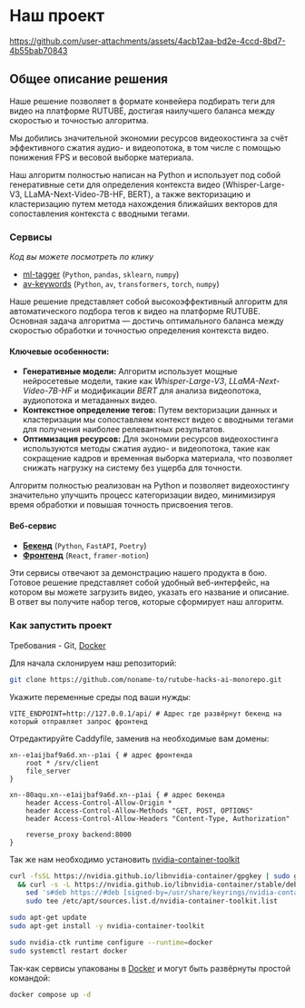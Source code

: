 # Наш проект

https://github.com/user-attachments/assets/4acb12aa-bd2e-4ccd-8bd7-4b55bab70843

## Общее описание решения

Наше решение позволяет в формате конвейера подбирать теги для видео на платформе RUTUBE, достигая наилучшего баланса между скоростью и точностью алгоритма.

Мы добились значительной экономии ресурсов видеохостинга за счёт эффективного сжатия аудио- и видеопотока, в том числе с помощью понижения FPS и весовой выборке материала.

Наш алгоритм полностью написан на Python и использует под собой генеративные сети для определения контекста видео (Whisper-Large-V3, LLaMA-Next-Video-7B-HF, BERT), а также векторизацию и кластеризацию путем метода нахождения ближайших векторов для сопоставления контекста с вводными тегами.

### Сервисы

_Код вы можете посмотреть по клику_

-   [ml-tagger](https://github.com/noname-to/rutube-hacks-ai-ml-tagger) (`Python`, `pandas`, `sklearn`, `numpy`)
-   [av-keywords](https://github.com/noname-to/rutube-hacks-ai-monorepo/tree/main/apps/av_keywords) (`Python`, `av`, `transformers`, `torch`, `numpy`)

Наше решение представляет собой высокоэффективный алгоритм для автоматического подбора тегов к видео на платформе RUTUBE. Основная задача алгоритма — достичь оптимального баланса между скоростью обработки и точностью определения контекста видео.

#### Ключевые особенности:

-   **Генеративные модели:** Алгоритм использует мощные нейросетевые модели, такие как _Whisper-Large-V3_, _LLaMA-Next-Video-7B-HF_ и модификации _BERT_ для анализа видеопотока, аудиопотока и метаданных видео.
-   **Контекстное определение тегов:** Путем векторизации данных и кластеризации мы сопоставляем контекст видео с вводными тегами для получения наиболее релевантных результатов.
-   **Оптимизация ресурсов:** Для экономии ресурсов видеохостинга используются методы сжатия аудио- и видеопотока, такие как сокращение кадров и временная выборка материала, что позволяет снижать нагрузку на систему без ущерба для точности.

Алгоритм полностью реализован на Python и позволяет видеохостингу значительно улучшить процесс категоризации видео, минимизируя время обработки и повышая точность присвоения тегов.

#### Веб-сервис

-   [**Бекенд**](https://github.com/noname-to/rutube-hacks-ai-web-monorepo/tree/main/apps/backend) (`Python`, `FastAPI`, `Poetry`)
-   [**Фронтенд**](https://github.com/noname-to/rutube-hacks-ai-web-monorepo/tree/main/apps/client) (`React`, `framer-motion`)

Эти сервисы отвечают за демонстрацию нашего продукта в бою. Готовое решение представляет собой удобный веб-интерфейс, на котором вы можете загрузить видео, указать его название и описание. В ответ вы получите набор тегов, которые сформирует наш алгоритм.

### Как запустить проект

Требования - Git, [Docker](https://docs.docker.com/)

Для начала склонируем наш репозиторий:

```sh
git clone https://github.com/noname-to/rutube-hacks-ai-monorepo.git
```

Укажите переменные среды под ваши нужды:

```dotenv
VITE_ENDPOINT=http://127.0.0.1/api/ # Адрес где развёрнут бекенд на который отправляет запрос фронтенд
```

Отредактируйте Caddyfile, заменив на необходимые вам домены:

```Caddyfile
xn--e1aijbaf9a6d.xn--p1ai { # адрес фронтенда
	root * /srv/client
	file_server
}

xn--80aqu.xn--e1aijbaf9a6d.xn--p1ai { # адрес бекенда
	header Access-Control-Allow-Origin *
	header Access-Control-Allow-Methods "GET, POST, OPTIONS"
	header Access-Control-Allow-Headers "Content-Type, Authorization"

	reverse_proxy backend:8000
}
```

Так же нам необходимо установить [nvidia-container-toolkit](https://docs.nvidia.com/datacenter/cloud-native/container-toolkit/latest/install-guide.html#installing-with-apt)

```sh
curl -fsSL https://nvidia.github.io/libnvidia-container/gpgkey | sudo gpg --dearmor -o /usr/share/keyrings/nvidia-container-toolkit-keyring.gpg \
  && curl -s -L https://nvidia.github.io/libnvidia-container/stable/deb/nvidia-container-toolkit.list | \
    sed 's#deb https://#deb [signed-by=/usr/share/keyrings/nvidia-container-toolkit-keyring.gpg] https://#g' | \
    sudo tee /etc/apt/sources.list.d/nvidia-container-toolkit.list

sudo apt-get update
sudo apt-get install -y nvidia-container-toolkit

sudo nvidia-ctk runtime configure --runtime=docker
sudo systemctl restart docker
```

Так-как сервисы упакованы в [Docker](https://docs.docker.com/) и могут быть развёрнуты простой командой:

```sh
docker compose up -d
```
